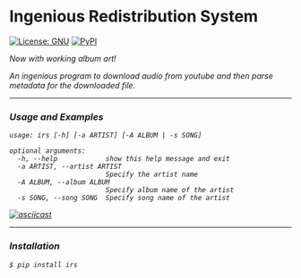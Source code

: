 # Ingenious Redistribution System
[![License: GNU](https://img.shields.io/badge/License-GNU-yellow.svg)](http://www.gnu.org/licenses/gpl.html)
[![PyPI](https://img.shields.io/badge/Python-3.5-blue.svg)](https://pypi.python.org/pypi/irs)

<em>Now with working album art!<em>

An ingenious program to download audio from youtube and then parse metadata for the downloaded file.
___
### Usage and Examples
```
usage: irs [-h] [-a ARTIST] [-A ALBUM | -s SONG]

optional arguments:
  -h, --help            show this help message and exit
  -a ARTIST, --artist ARTIST
                        Specify the artist name
  -A ALBUM, --album ALBUM
                        Specify album name of the artist
  -s SONG, --song SONG  Specify song name of the artist
```
[![asciicast](https://asciinema.org/a/bcs7i0sjmka052wsdyxg5xrug.png)](https://asciinema.org/a/bcs7i0sjmka052wsdyxg5xrug?speed=3&autoplay=true)
___
### Installation
```
$ pip install irs
```
